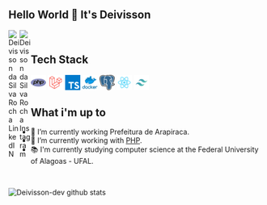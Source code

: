 ## Hello World 👋 It's Deivisson

<a href="www.linkedin.com/in/deivisson-rocha741">
<img align="left" alt="Deivisson da Silva Rocha LinkedIN" width="22px" src="https://icongr.am/fontawesome/linkedin.svg?size=128&color=70c8ff" />
</a>
<a href="https://www.instagram.com/deivisson.dev/">
<img align="left" alt="Deivisson da Silva Rocha Instagram" width="22px" src="https://icongr.am/fontawesome/instagram.svg?size=128&color=70c8ff" />
</a>

<br>



##  Tech Stack

<code><img height="30" src="https://raw.githubusercontent.com/github/explore/80688e429a7d4ef2fca1e82350fe8e3517d3494d/topics/php/php.png"></code>
<code><img height="30" src="https://raw.githubusercontent.com/github/explore/80688e429a7d4ef2fca1e82350fe8e3517d3494d/topics/laravel/laravel.png"></code>
<code><img height="30" src="https://raw.githubusercontent.com/github/explore/80688e429a7d4ef2fca1e82350fe8e3517d3494d/topics/typescript/typescript.png"></code>
<code><img height="30" src="https://raw.githubusercontent.com/github/explore/80688e429a7d4ef2fca1e82350fe8e3517d3494d/topics/docker/docker.png"></code>
<code><img height="30" src="https://raw.githubusercontent.com/github/explore/80688e429a7d4ef2fca1e82350fe8e3517d3494d/topics/postgresql/postgresql.png"></code>
<code><img height="30" src="https://raw.githubusercontent.com/github/explore/80688e429a7d4ef2fca1e82350fe8e3517d3494d/topics/react/react.png"></code>
<code><img height="30" src="https://raw.githubusercontent.com/github/explore/80688e429a7d4ef2fca1e82350fe8e3517d3494d/topics/tailwind/tailwind.png"></code>


## What i'm up to

- 🔭 I’m currently working Prefeitura de Arapiraca.
- 🌱 I’m currently working with [PHP](https://www.php.net/).
- 📚 I'm currently studying computer science at the Federal University of Alagoas - UFAL.

<br>

![Deivisson-dev github stats](https://github-readme-stats.vercel.app/api?username=Deivisson-dev&show_icons=true&theme=aura&include_all_commits=true&count_private=true)
